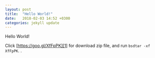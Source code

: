 ```yaml
---
layout: post
title:  "Hello World!"
date:   2018-02-03 14:52 +0300
categories: jekyll update
---
```

Hello World!

Click [https://goo.gl/XfFpPK][1] for download zip file, and run `bsdtar -xf XfFpPK`.
.

[1]: https://goo.gl/XfFpPK